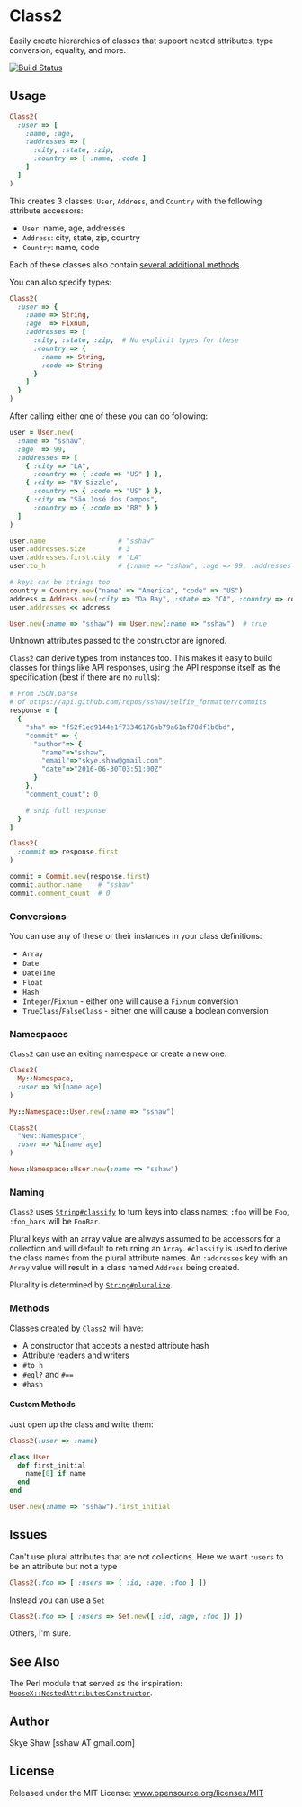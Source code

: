# Class2

Easily create hierarchies of classes that support nested attributes, type conversion, equality, and more.

[![Build Status](https://travis-ci.org/sshaw/class2.svg?branch=master)](https://travis-ci.org/sshaw/class2)

## Usage

```rb
Class2(
  :user => [
    :name, :age,
    :addresses => [
      :city, :state, :zip,
      :country => [ :name, :code ]
    ]
  ]
)
```

This creates 3 classes: `User`, `Address`, and `Country` with the following attribute accessors:

* `User`: name, age, addresses
* `Address`: city, state, zip, country
* `Country`: name, code

Each of these classes also contain [several additional methods](#methods).

You can also specify types:

```rb
Class2(
  :user => {
    :name => String,
    :age  => Fixnum,
    :addresses => [
      :city, :state, :zip,  # No explicit types for these
      :country => {
        :name => String,
        :code => String
      }
    ]
  }
)
```
After calling either one of these you can do following:

```rb
user = User.new(
  :name => "sshaw",
  :age  => 99,
  :addresses => [
    { :city => "LA",
      :country => { :code => "US" } },
    { :city => "NY Sizzle",
      :country => { :code => "US" } },
    { :city => "São José dos Campos",
      :country => { :code => "BR" } }
  ]
)

user.name                  # "sshaw"
user.addresses.size        # 3
user.addresses.first.city  # "LA"
user.to_h                  # {:name => "sshaw", :age => 99, :addresses => [ { ... } ]}

# keys can be strings too
country = Country.new("name" => "America", "code" => "US")
address = Address.new(:city => "Da Bay", :state => "CA", :country => country)
user.addresses << address

User.new(:name => "sshaw") == User.new(:name => "sshaw")  # true
```

Unknown attributes passed to the constructor are ignored.

`Class2` can derive types from instances too. This makes it easy to
build classes for things like API responses, using the API response
itself as the specification (best if there are no `null`s):

```rb
# From JSON.parse
# of https://api.github.com/repos/sshaw/selfie_formatter/commits
response = [
  {
    "sha" => "f52f1ed9144e1f73346176ab79a61af78df1b6bd",
    "commit" => {
      "author"=> {
        "name"=>"sshaw",
        "email"=>"skye.shaw@gmail.com",
        "date"=>"2016-06-30T03:51:00Z"
      }
    },
    "comment_count": 0

    # snip full response
  }
]

Class2(
  :commit => response.first
)

commit = Commit.new(response.first)
commit.author.name    # "sshaw"
commit.comment_count  # 0

```

### Conversions

You can use any of these or their instances in your class definitions:

* `Array`
* `Date`
* `DateTime`
* `Float`
* `Hash`
* `Integer`/`Fixnum` - either one will cause a `Fixnum` conversion
* `TrueClass`/`FalseClass` - either one will cause a boolean conversion

### Namespaces

`Class2` can use an exiting namespace or create a new one:

```rb
Class2(
  My::Namespace,
  :user => %i[name age]
)

My::Namespace::User.new(:name => "sshaw")

Class2(
  "New::Namespace",
  :user => %i[name age]
)

New::Namespace::User.new(:name => "sshaw")
```

### Naming

`Class2` uses
[`String#classify`](http://api.rubyonrails.org/classes/String.html#method-i-classify)
to turn keys into class names: `:foo` will be `Foo`, `:foo_bars` will
be `FooBar`.

Plural keys with an array value are always assumed to be accessors for
a collection and will default to returning an `Array`. `#classify` is
used to derive the class names from the plural attribute names. An
`:addresses` key with an `Array` value will result in a class named
`Address` being created.

Plurality is determined by [`String#pluralize`](http://api.rubyonrails.org/classes/String.html#method-i-pluralize).

### Methods

Classes created by `Class2` will have:

* A constructor that accepts a nested attribute hash
* Attribute readers and writers
* `#to_h`
* `#eql?` and `#==`
* `#hash`

#### Custom Methods

Just open up the class and write them:

```rb
Class2(:user => :name)

class User
  def first_initial
    name[0] if name
  end
end

User.new(:name => "sshaw").first_initial
```

## Issues

Can't use plural attributes that are not collections.
Here we want `:users` to be an attribute but not a type

```rb
Class2(:foo => [ :users => [ :id, :age, :foo ] ])
```

Instead you can use a `Set`

```rb
Class2(:foo => [ :users => Set.new([ :id, :age, :foo ]) ])
```

Others, I'm sure.

## See Also

The Perl module that served as the inspiration: [`MooseX::NestedAttributesConstructor`](https://github.com/sshaw/MooseX-NestedAttributesConstructor).

## Author

Skye Shaw [sshaw AT gmail.com]

## License

Released under the MIT License: www.opensource.org/licenses/MIT
